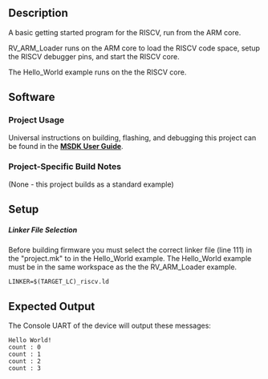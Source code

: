 ## Description

A basic getting started program for the RISCV, run from the ARM core.

RV_ARM_Loader runs on the ARM core to load the RISCV code space, setup the RISCV debugger pins, and start the RISCV core.

The Hello_World example runs on the the RISCV core. 


## Software

### Project Usage

Universal instructions on building, flashing, and debugging this project can be found in the **[MSDK User Guide](https://analog-devices-msdk.github.io/msdk/USERGUIDE/)**.

### Project-Specific Build Notes

(None - this project builds as a standard example)

## Setup

##### Linker File Selection
Before building firmware you must select the correct linker file (line 111) in the "project.mk" to in the Hello_World example. The Hello_World example must be in the same workspace as the the RV_ARM_Loader example.

```
LINKER=$(TARGET_LC)_riscv.ld
```

## Expected Output

The Console UART of the device will output these messages:

```
Hello World!
count : 0
count : 1
count : 2
count : 3
```

